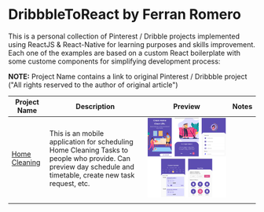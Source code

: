 # DribbbleToReact by Ferran Romero

This is a personal collection of Pinterest / Dribble projects implemented using ReactJS & React-Native for learning purposes and skills improvement. Each one of the examples are based on a custom React boilerplate with some custome components for simplifying development process:

**NOTE:** Project Name contains a link to original Pinterest /  Dribbble project ("All rights reserved to the author of original article")

| Project Name                                                            | Description                                                                                                                                                   |                Preview                 | Notes |
| ----------------------------------------------------------------------- | ------------------------------------------------------------------------------------------------------------------------------------------------------------- | :------------------------------------: | :---: |
| [Home Cleaning](https://dribbble.com/shots/10042940-Easy-Home-Cleaning) | This is an mobile application for scheduling Home Cleaning Tasks to people who provide. Can preview day schedule and timetable, create new task request, etc. | ![](./doc/HomeCleaning/Thumbnails.png) |
|                                                                         |                                                                                                                                                               |                                        |       |